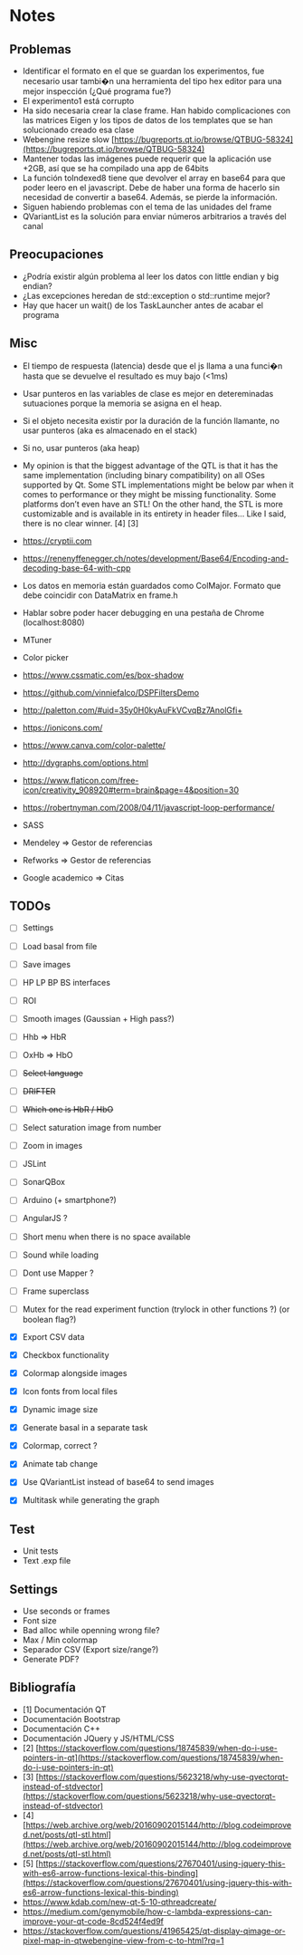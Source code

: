 # Notes

## Problemas
* Identificar el formato en el que se guardan los experimentos, fue necesario usar tambi�n una herramienta del tipo hex editor para una mejor inspección (¿Qué programa fue?)
* El experimento1 está corrupto
* Ha sido necesaria crear la clase frame. Han habido complicaciones con las matrices Eigen y los tipos de datos de los templates que se han solucionado creado esa clase
* Webengine resize slow [https://bugreports.qt.io/browse/QTBUG-58324](https://bugreports.qt.io/browse/QTBUG-58324)
* Mantener todas las imágenes puede requerir que la aplicación use +2GB, así que se ha compilado una app de 64bits
* La función toIndexed8 tiene que devolver el array en base64 para que poder leero en el javascript. Debe de haber una forma de hacerlo sin necesidad de convertir a base64. Además, se pierde la información.
* Siguen habiendo problemas con el tema de las unidades del frame
* QVariantList es la solución para enviar números arbitrarios a través del canal

## Preocupaciones
* ¿Podría existir algún problema al leer los datos con little endian y big endian?
* ¿Las excepciones heredan de std::exception o std::runtime mejor?
* Hay que hacer un wait() de los TaskLauncher antes de acabar el programa

## Misc
* El tiempo de respuesta (latencia) desde que el js llama a una funci�n hasta que se devuelve el resultado es muy bajo (<1ms)
* Usar punteros en las variables de clase es mejor en detereminadas sutuaciones porque la memoria se asigna en el heap.
 * Si el objeto necesita existir por la duración de la función llamante, no usar punteros (aka es almacenado en el stack)
 * Si no, usar punteros (aka heap)
* My opinion is that the biggest advantage of the QTL is that it has the same implementation (including binary compatibility) on all OSes supported by Qt. Some STL implementations might be below par when it comes to performance or they might be missing functionality. Some platforms don’t even have an STL! On the other hand, the STL is more customizable and is available in its entirety in header files… Like I said, there is no clear winner. [4] [3]
* https://cryptii.com
* https://renenyffenegger.ch/notes/development/Base64/Encoding-and-decoding-base-64-with-cpp
* Los datos en memoria están guardados como ColMajor. Formato que debe coincidir con DataMatrix en frame.h
* Hablar sobre poder hacer debugging en una pestaña de Chrome (localhost:8080)
* MTuner
* Color picker
* https://www.cssmatic.com/es/box-shadow
* https://github.com/vinniefalco/DSPFiltersDemo
* http://paletton.com/#uid=35y0H0kyAuFkVCvqBz7AnolGfi+
* https://ionicons.com/
* https://www.canva.com/color-palette/
* http://dygraphs.com/options.html
* https://www.flaticon.com/free-icon/creativity_908920#term=brain&page=4&position=30
* https://robertnyman.com/2008/04/11/javascript-loop-performance/
* SASS

* Mendeley => Gestor de referencias
* Refworks => Gestor de referencias
* Google academico => Citas

## TODOs

- [ ] Settings
- [ ] Load basal from file
- [ ] Save images
- [ ] HP LP BP BS interfaces
- [ ] ROI
- [ ] Smooth images (Gaussian + High pass?)
- [ ] Hhb => HbR
- [ ] OxHb => HbO

- [ ] ~~Select language~~
- [ ] ~~DRIFTER~~
- [ ] ~~Which one is HbR / HbO~~

- [ ] Select saturation image from number
- [ ] Zoom in images
- [ ] JSLint
- [ ] SonarQBox
- [ ] Arduino (+ smartphone?)
- [ ] AngularJS ?
- [ ] Short menu when there is no space available
- [ ] Sound while loading
- [ ] Dont use Mapper ?
- [ ] Frame superclass
- [ ] Mutex for the read experiment function (trylock in other functions ?) (or boolean flag?)
- [x] Export CSV data
- [x] Checkbox functionality
- [x] Colormap alongside images
- [x] Icon fonts from local files
- [x] Dynamic image size
- [x] Generate basal in a separate task
- [x] Colormap, correct ?
- [x] Animate tab change
- [x] Use QVariantList instead of base64 to send images
- [x] Multitask while generating the graph

## Test

* Unit tests
* Text .exp file

## Settings

* Use seconds or frames
* Font size
* Bad alloc while openning wrong file?
* Max / Min colormap
* Separador CSV (Export size/range?)
* Generate PDF?

## Bibliografía
* [1] Documentación QT
* Documentación Bootstrap
* Documentación C++
* Documentación JQuery y JS/HTML/CSS
* [2] [https://stackoverflow.com/questions/18745839/when-do-i-use-pointers-in-qt](https://stackoverflow.com/questions/18745839/when-do-i-use-pointers-in-qt)
* [3] [https://stackoverflow.com/questions/5623218/why-use-qvectorqt-instead-of-stdvector](https://stackoverflow.com/questions/5623218/why-use-qvectorqt-instead-of-stdvector)
* [4] [https://web.archive.org/web/20160902015144/http://blog.codeimproved.net/posts/qtl-stl.html](https://web.archive.org/web/20160902015144/http://blog.codeimproved.net/posts/qtl-stl.html)
* [5] [https://stackoverflow.com/questions/27670401/using-jquery-this-with-es6-arrow-functions-lexical-this-binding](https://stackoverflow.com/questions/27670401/using-jquery-this-with-es6-arrow-functions-lexical-this-binding)
* https://www.kdab.com/new-qt-5-10-qthreadcreate/
* https://medium.com/genymobile/how-c-lambda-expressions-can-improve-your-qt-code-8cd524f4ed9f
* https://stackoverflow.com/questions/41965425/qt-display-qimage-or-pixel-map-in-qtwebengine-view-from-c-to-html?rq=1

